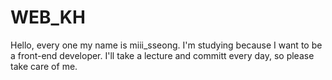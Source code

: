 # WEB_KH
Hello, every one
my name is miii_sseong.
I'm studying because I want to be a front-end developer.
I'll take a lecture and committ every day, so please take care of me.